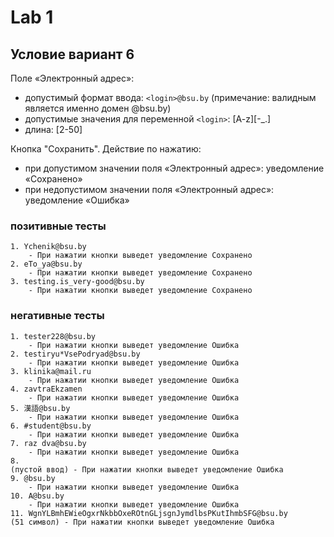 # Lab 1

## Условие вариант 6

Поле «Электронный адрес»:
- допустимый формат ввода: ```<login>@bsu.by``` (примечание: валидным является именно домен @bsu.by)
- допустимые значения для переменной ```<login>```: [A-z][-_.]  
- длина: [2-50]
	
Кнопка "Сохранить". Действие по нажатию: 
- при допустимом значении поля «Электронный адрес»: уведомление «Сохранено»
- при недопустимом значении поля «Электронный адрес»: уведомление «Ошибка»

### позитивные тесты

	1. Ychenik@bsu.by
		- При нажатии кнопки выведет уведомление Сохранено
	2. eTo_ya@bsu.by
		- При нажатии кнопки выведет уведомление Сохранено
	3. testing.is_very-good@bsu.by
		- При нажатии кнопки выведет уведомление Сохранено
### негативные тесты

	1. tester228@bsu.by 
		- При нажатии кнопки выведет уведомление Ошибка
	2. testiryu*VsePodryad@bsu.by
		- При нажатии кнопки выведет уведомление Ошибка
	3. klinika@mail.ru
		- При нажатии кнопки выведет уведомление Ошибка
	4. zavtraEkzamen
		- При нажатии кнопки выведет уведомление Ошибка
	5. 漢語@bsu.by
		- При нажатии кнопки выведет уведомление Ошибка
	6. #student@bsu.by
		- При нажатии кнопки выведет уведомление Ошибка
	7. raz dva@bsu.by
		- При нажатии кнопки выведет уведомление Ошибка
	8. 
	(пустой ввод) - При нажатии кнопки выведет уведомление Ошибка
	9. @bsu.by
		- При нажатии кнопки выведет уведомление Ошибка
	10. A@bsu.by 
		- При нажатии кнопки выведет уведомление Ошибка
	11. WgnYLBmhEWieOgxrNkbbOxeROtnGLjsgnJymdlbsPKutIhmbSFG@bsu.by
	(51 символ) - При нажатии кнопки выведет уведомление Ошибка
		
		
		
		
